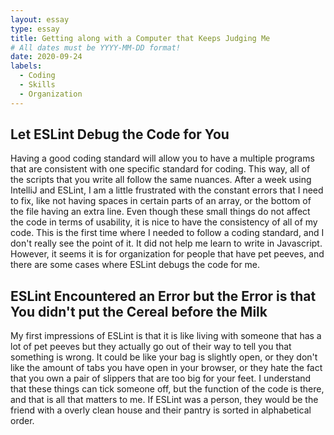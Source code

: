 ```yaml
---
layout: essay
type: essay
title: Getting along with a Computer that Keeps Judging Me
# All dates must be YYYY-MM-DD format!
date: 2020-09-24
labels:
  - Coding
  - Skills
  - Organization
---
```

## Let ESLint Debug the Code for You

Having a good coding standard will allow you to have a multiple programs that are consistent with one specific standard for coding. This way, all of the scripts that you write all follow the same nuances. After a week using IntelliJ and ESLint, I am a little frustrated with the constant errors that I need to fix, like not having spaces in certain parts of an array, or the bottom of the file having an extra line. Even though these small things do not affect the code in terms of usability, it is nice to have the consistency of all of my code. This is the first time where I needed to follow a coding standard, and I don't really see the point of it. It did not help me learn to write in Javascript. However, it seems it is for organization for people that have pet peeves, and there are some cases where ESLint debugs the code for me.

## ESLint Encountered an Error but the Error is that You didn't put the Cereal before the Milk

My first impressions of ESLint is that it is like living with someone that has a lot of pet peeves but they actually go out of their way to tell you that something is wrong. It could be like your bag is slightly open, or they don't like the amount of tabs you have open in your browser, or they hate the fact that you own a pair of slippers that are too big for your feet. I understand that these things can tick someone off, but the function of the code is there, and that is all that matters to me. If ESLint was a person, they would be the friend with a overly clean house and their pantry is sorted in alphabetical order.
